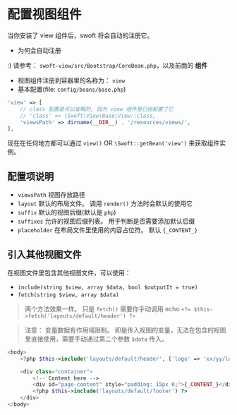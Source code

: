 # 配置视图组件

当你安装了 view 组件后，swoft 将会自动的注册它。

- 为何会自动注册 

:) 请参考： `swoft-view/src/Bootstrap/CoreBean.php`，以及前面的 **组件**

- 视图组件注册到容器里的名称为： `view`
- 基本配置(file: `config/beans/base.php`)

```php
'view' => [
    // class 配置是可以省略的, 因为 view 组件里已经配置了它
    // 'class' => \Swoft\View\Base\View::class,
    'viewsPath' => dirname(__DIR__) . '/resources/views/',
],
```

现在在任何地方都可以通过 `view()` OR `\Swoft::getBean('view')` 来获取组件实例。

## 配置项说明

- `viewsPath` 视图存放路径
- `layout` 默认的布局文件。 调用 `render()` 方法时会默认的使用它
- `suffix` 默认的视图后缀(默认是 `php`)
- `suffixes` 允许的视图后缀列表。 用于判断是否需要添加默认后缀
- `placeholder` 在布局文件里使用的内容占位符。 默认 `{_CONTENT_}`

## 引入其他视图文件

在视图文件里包含其他视图文件，可以使用：

- `include(string $view, array $data, bool $outputIt = true)`
- `fetch(string $view, array $data)`

> 两个方法效果一样。 只是 `fetch()` 需要你手动调用 echo 
> `<?= $this->fetch('layouts/default/header') ?>`

> 注意： 变量数据有作用域限制。 即是传入视图的变量，无法在包含的视图里直接使用，需要手动通过第二个参数 `$data` 传入。

```php
<body>
    <?php $this->include('layouts/default/header', ['logo' => 'xx/yy/logo.jpg']) ?>

    <div class="container">
        <!-- Content here -->
        <div id="page-content" style="padding: 15px 0;">{_CONTENT_}</div>
        <?php $this->include('layouts/default/footer') ?>
    </div>
</body>
```
